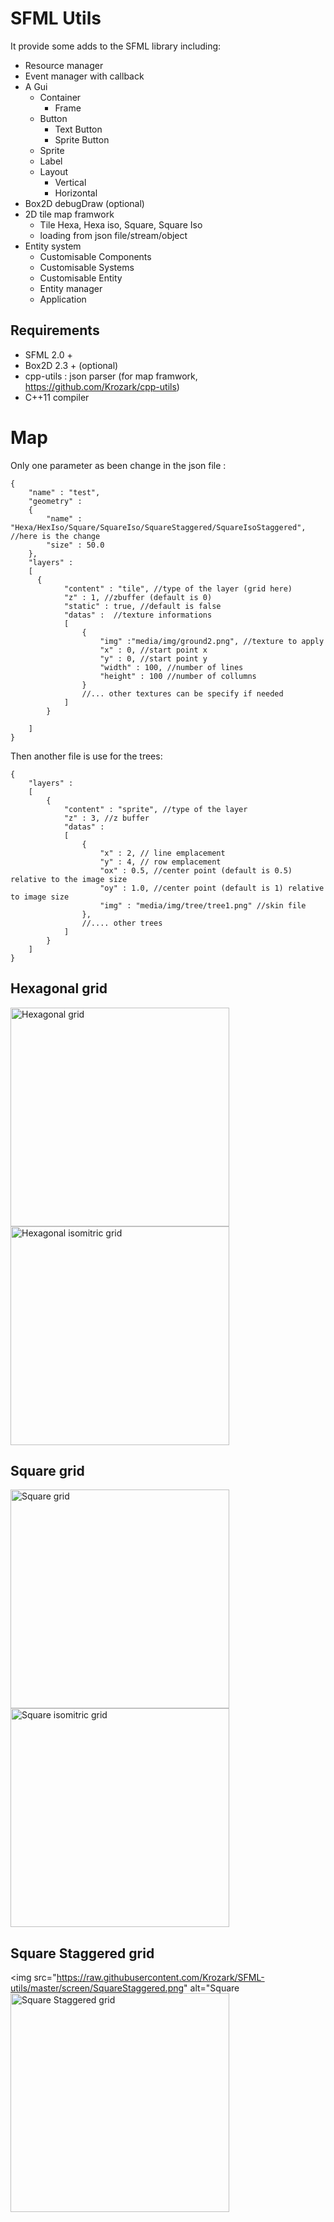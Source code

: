 SFML Utils
==========

It provide some adds to the SFML library including:

* Resource manager
* Event manager with callback
* A Gui
  * Container
    * Frame
  * Button
    * Text Button
    * Sprite Button
  * Sprite
  * Label
  * Layout
    * Vertical
    * Horizontal
* Box2D debugDraw (optional)
* 2D tile map framwork
  * Tile Hexa, Hexa iso, Square, Square Iso
  * loading from json file/stream/object
* Entity system
  * Customisable Components
  * Customisable Systems
  * Customisable Entity
  * Entity manager
  * Application


Requirements
------------

* SFML 2.0 +
* Box2D 2.3 + (optional)
* cpp-utils : json parser (for map framwork, https://github.com/Krozark/cpp-utils)
* C++11 compiler


Map
===

Only one parameter as been change in the json file :

```
{
    "name" : "test",
    "geometry" :
    {
        "name" : "Hexa/HexIso/Square/SquareIso/SquareStaggered/SquareIsoStaggered",    //here is the change
        "size" : 50.0
    },
    "layers" :
    [
      {
            "content" : "tile", //type of the layer (grid here)
            "z" : 1, //zbuffer (default is 0)
            "static" : true, //default is false
            "datas" :  //texture informations
            [
                {
                    "img" :"media/img/ground2.png", //texture to apply
                    "x" : 0, //start point x
                    "y" : 0, //start point y
                    "width" : 100, //number of lines
                    "height" : 100 //number of collumns
                }
                //... other textures can be specify if needed
            ]
        }

    ]
}
```

Then another file is use for the trees:

```
{
    "layers" : 
    [
        {
            "content" : "sprite", //type of the layer
            "z" : 3, //z buffer
            "datas" : 
            [
                {
                    "x" : 2, // line emplacement
                    "y" : 4, // row emplacement 
                    "ox" : 0.5, //center point (default is 0.5) relative to the image size
                    "oy" : 1.0, //center point (default is 1) relative to image size
                    "img" : "media/img/tree/tree1.png" //skin file
                },
                //.... other trees
            ]
        }
    ]
}
```


Hexagonal grid
---------
<img src="https://raw.githubusercontent.com/Krozark/SFML-utils/master/screen/Hexa.png" alt="Hexagonal grid" width="350px">
<img src="https://raw.githubusercontent.com/Krozark/SFML-utils/master/screen/HexaIso.png" alt="Hexagonal isomitric grid" width="350px">

Square grid
-----------

<img src="https://raw.githubusercontent.com/Krozark/SFML-utils/master/screen/Square.png" alt="Square grid" width="350px">
<img src="https://raw.githubusercontent.com/Krozark/SFML-utils/master/screen/SquareIso.png" alt="Square isomitric grid" width="350px">


Square Staggered grid
----------------------
<img src="https://raw.githubusercontent.com/Krozark/SFML-utils/master/screen/SquareStaggered.png" alt="Square
<img src="https://raw.githubusercontent.com/Krozark/SFML-utils/master/screen/SquareIsoStaggered.png" alt="Square
Staggered grid" width="350px">
